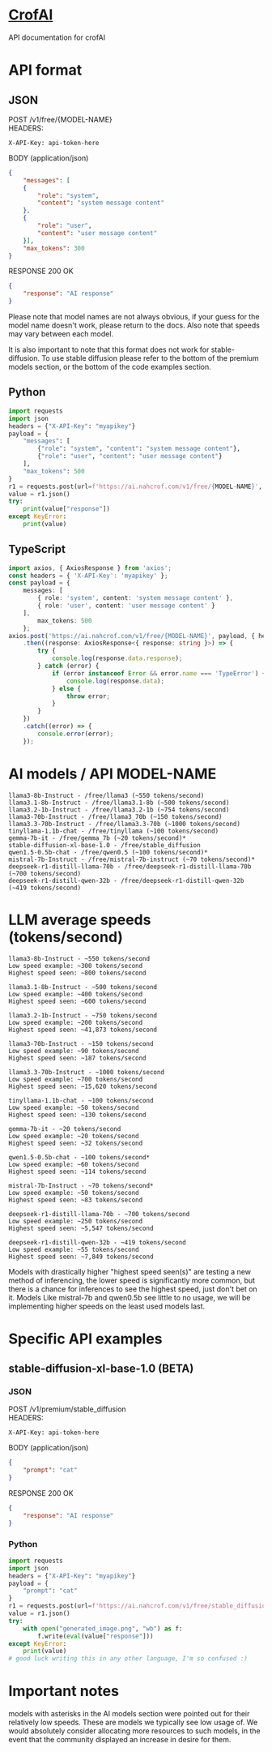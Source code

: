 # [CrofAI](https://ai.nahcrof.com/)
API documentation for crofAI

# API format
## JSON
POST /v1/free/{MODEL-NAME}<br>
HEADERS:<br>
```
X-API-Key: api-token-here
```
BODY (application/json)
```json
{
    "messages": [
    {
        "role": "system",
        "content": "system message content"
    },
    {
        "role": "user",
        "content": "user message content"
    }],
    "max_tokens": 300
}
```
RESPONSE 200 OK
```json
{
    "response": "AI response"
}
```
Please note that model names are not always obvious, if your guess for the model name doesn't work, please return to the docs. Also note that speeds may vary between each model.

It is also important to note that this format does not work for stable-diffusion.
To use stable diffusion please refer to the bottom of the premium models section, or the bottom of the code examples section.
## Python
```python
import requests
import json
headers = {"X-API-Key": "myapikey"}
payload = {
    "messages": [
        {"role": "system", "content": "system message content"},
        {"role": "user", "content": "user message content"}
    ],
    "max_tokens": 500
}
r1 = requests.post(url=f'https://ai.nahcrof.com/v1/free/{MODEL-NAME}', json=payload, headers=headers)
value = r1.json()
try:
    print(value["response"])
except KeyError:
    print(value)
```
## TypeScript
```typescript
import axios, { AxiosResponse } from 'axios';
const headers = { 'X-API-Key': 'myapikey' };
const payload = {
    messages: [
        { role: 'system', content: 'system message content' },
        { role: 'user', content: 'user message content' }
    ],
        max_tokens: 500
    };
axios.post('https://ai.nahcrof.com/v1/free/{MODEL-NAME}', payload, { headers })
    .then((response: AxiosResponse<{ response: string }>) => {
        try {
            console.log(response.data.response);
        } catch (error) {
            if (error instanceof Error && error.name === 'TypeError') {
                console.log(response.data);
            } else {
                throw error;
            }
        }
    })
    .catch((error) => {
        console.error(error);
    });
```
# AI models / API MODEL-NAME
```
llama3-8b-Instruct - /free/llama3 (~550 tokens/second)
llama3.1-8b-Instruct - /free/llama3.1-8b (~500 tokens/second)
llama3.2-1b-Instruct - /free/llama3.2-1b (~754 tokens/second)
llama3-70b-Instruct - /free/llama3_70b (~150 tokens/second)
llama3.3-70b-Instruct - /free/llama3.3-70b (~1000 tokens/second)
tinyllama-1.1b-chat - /free/tinyllama (~100 tokens/second)
gemma-7b-it - /free/gemma_7b (~20 tokens/second)*
stable-diffusion-xl-base-1.0 - /free/stable_diffusion
qwen1.5-0.5b-chat - /free/qwen0.5 (~100 tokens/second)*
mistral-7b-Instruct - /free/mistral-7b-instruct (~70 tokens/second)*
deepseek-r1-distill-llama-70b - /free/deepseek-r1-distill-llama-70b (~700 tokens/second)
deepseek-r1-distill-qwen-32b - /free/deepseek-r1-distill-qwen-32b (~419 tokens/second)
```
# LLM average speeds (tokens/second)
```
llama3-8b-Instruct - ~550 tokens/second
Low speed example: ~300 tokens/second
Highest speed seen: ~800 tokens/second

llama3.1-8b-Instruct - ~500 tokens/second
Low speed example: ~400 tokens/second
Highest speed seen: ~600 tokens/second

llama3.2-1b-Instruct - ~750 tokens/second
Low speed example: ~200 tokens/second
Highest speed seen: ~41,873 tokens/second

llama3-70b-Instruct - ~150 tokens/second
Low speed example: ~90 tokens/second
Highest speed seen: ~187 tokens/second

llama3.3-70b-Instruct - ~1000 tokens/second
Low speed example: ~700 tokens/second
Highest speed seen: ~15,620 tokens/second

tinyllama-1.1b-chat - ~100 tokens/second
Low speed example: ~50 tokens/second
Highest speed seen: ~130 tokens/second

gemma-7b-it - ~20 tokens/second
Low speed example: ~20 tokens/second
Highest speed seen: ~32 tokens/second

qwen1.5-0.5b-chat - ~100 tokens/second*
Low speed example: ~60 tokens/second
Highest speed seen: ~114 tokens/second

mistral-7b-Instruct - ~70 tokens/second*
Low speed example: ~50 tokens/second
Highest speed seen: ~83 tokens/second

deepseek-r1-distill-llama-70b - ~700 tokens/second
Low speed example: ~250 tokens/second
Highest speed seen: ~5,547 tokens/second

deepseek-r1-distill-qwen-32b - ~419 tokens/second
Low speed example: ~55 tokens/second
Highest speed seen: ~7,849 tokens/second
```
Models with drastically higher "highest speed seen(s)" are testing a new method of inferencing, the lower speed is significantly more common, but there is a chance for inferences to see the highest speed, just don't bet on it.
Models Like mistral-7b and qwen0.5b see little to no usage, we will be implementing higher speeds on the least used models last.
# Specific API examples
## stable-diffusion-xl-base-1.0 (BETA)
### JSON
POST /v1/premium/stable_diffusion<br>
HEADERS:<br>
```
X-API-Key: api-token-here
```
BODY (application/json)
```json
{
    "prompt": "cat"
}
```
RESPONSE 200 OK
```json
{
    "response": "AI response"
}
```
### Python
```python
import requests
import json
headers = {"X-API-Key": "myapikey"}
payload = {
    "prompt": "cat"
}
r1 = requests.post(url=f'https://ai.nahcrof.com/v1/free/stable_diffusion', json=payload, headers=headers)
value = r1.json()
try:
    with open("generated_image.png", "wb") as f:
        f.write(eval(value["response"]))
except KeyError:
    print(value)
# good luck writing this in any other language, I'm so confused :)
```
# Important notes
models with asterisks in the AI models section were pointed out for their relatively low speeds. These are models we typically see low usage of. We would absolutely consider allocating more resources to such models, in the event that the community displayed an increase in desire for them. 
